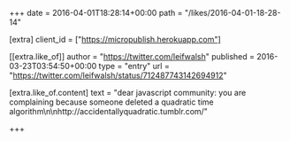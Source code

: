 +++
date = 2016-04-01T18:28:14+00:00
path = "/likes/2016-04-01-18-28-14"

[extra]
client_id = ["https://micropublish.herokuapp.com"]

[[extra.like_of]]
author = "https://twitter.com/leifwalsh"
published = 2016-03-23T03:54:50+00:00
type = "entry"
url = "https://twitter.com/leifwalsh/status/712487743142694912"

[extra.like_of.content]
text = "dear javascript community: you are complaining because someone deleted a quadratic time algorithm\n\nhttp://accidentallyquadratic.tumblr.com/"

+++

